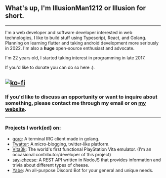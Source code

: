 ## What's up, I'm IllusionMan1212 or Illusion for short.
---
I'm a web developer and software developer interested in web technologies, I like to build stuff using Typescript, React, and Golang. Planning on learning flutter and taking android development more seriously in 2022.
I'm also a **huge** open-source enthusiast and advocate.

I'm 22 years old, I started taking interest in programming in late 2017.

If you'd like to donate you can do so here :).

[![ko-fi](https://www.ko-fi.com/img/githubbutton_sm.svg)](https://ko-fi.com/T6T22YXTW)
---
### If you'd like to discuss an opportunity or want to inquire about something, please contact me through my email or on [my website](https://illusionman1212.tech/contact).
---
### Projects I work(ed) on:
- [gorc](https://github.com/illusionman1212/gorc): A terminal IRC client made in golang.
- [Twatter](https://github.com/illusionman1212/twatter-react): A micro-blogging, twitter-like platform.
- [Vita3k](https://vita3k.org): The world's first functional PlayStation Vita emulator. (I'm an occasional contributor/developer of this project)
- [say-cheese](https://github.com/illusionman1212/say-cheese): A REST API written in NodeJS that provides information and trivia about different types of cheese.
- [Yabe](https://github.com/illusionman1212/yabe): An all-purpose Discord Bot for your general and unique needs.
